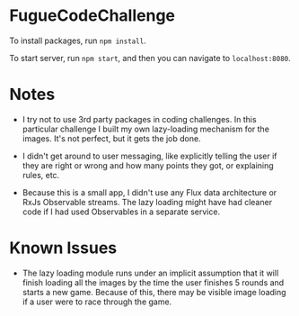 # FugueCodeChallenge

To install packages, run `npm install`.

To start server, run `npm start`, and then you can navigate to `localhost:8080`.

# Notes

- I try not to use 3rd party packages in coding challenges. 
In this particular challenge I built my own lazy-loading mechanism for the images.
It's not perfect, but it gets the job done.

- I didn't get around to user messaging, like explicitly telling the user 
if they are right or wrong and how many points they got,
or explaining rules, etc.

- Because this is a small app, I didn't use any Flux data architecture 
or RxJs Observable streams. The lazy loading might have had cleaner code 
if I had used Observables in a separate service.

# Known Issues

- The lazy loading module runs under an implicit assumption that it will finish loading
all the images by the time the user finishes 5 rounds and starts a new game. 
Because of this, there may be visible image loading if a user were to race through the game.
